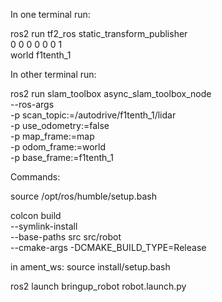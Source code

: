 
In one terminal run:

ros2 run tf2_ros static_transform_publisher \
  0 0 0  0 0 0 1 \
  world f1tenth_1

In other terminal run:

ros2 run slam_toolbox async_slam_toolbox_node \
  --ros-args \
    -p scan_topic:=/autodrive/f1tenth_1/lidar \
    -p use_odometry:=false \
    -p map_frame:=map \
    -p odom_frame:=world \
    -p base_frame:=f1tenth_1

Commands:

source /opt/ros/humble/setup.bash

colcon build \
  --symlink-install \
  --base-paths src src/robot \
  --cmake-args -DCMAKE_BUILD_TYPE=Release

in ament_ws:
source install/setup.bash

ros2 launch bringup_robot robot.launch.py